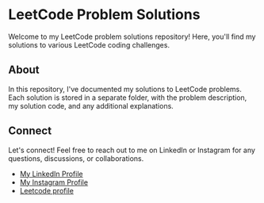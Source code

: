 # LeetCode Problem Solutions

Welcome to my LeetCode problem solutions repository! Here, you'll find my solutions to various LeetCode coding challenges.
## About

In this repository, I've documented my solutions to LeetCode problems. Each solution is stored in a separate folder, with the problem description, my solution code, and any additional explanations.

## Connect

Let's connect! Feel free to reach out to me on LinkedIn or Instagram for any questions, discussions, or collaborations.

- [My LinkedIn Profile](https://www.linkedin.com/in/anishashahini/)
- [My Instagram Profile](https://www.instagram.com/excujmee_grl/)
- [Leetcode profile](https://leetcode.com/anishashahini2002/)

